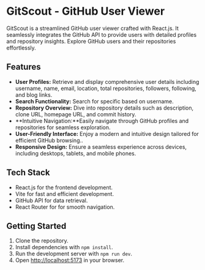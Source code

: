 # GitScout - GitHub User Viewer

GitScout is a streamlined GitHub user viewer crafted with React.js. It seamlessly integrates the GitHub API to provide users with detailed profiles and repository insights. Explore GitHub users and their repositories effortlessly.

## Features

- **User Profiles:** Retrieve and display comprehensive user details including username, name, email, location, total repositories, followers, following, and blog links.
- **Search Functionality:** Search for specific based on username.
- **Repository Overview:** Dive into repository details such as description, clone URL, homepage URL, and commit history.
- **Intuitive Navigation:**Easily navigate through GitHub profiles and repositories for seamless exploration.
- **User-Friendly Interface:** Enjoy a modern and intuitive design tailored for efficient GitHub browsing..
- **Responsive Design:** Ensure a seamless experience across devices, including desktops, tablets, and mobile phones.

## Tech Stack

- React.js for the frontend development.
- Vite for fast and efficient development.
- GitHub API for data retrieval.
- React Router for for smooth navigation.

## Getting Started

1. Clone the repository.
2. Install dependencies with `npm install`.
3. Run the development server with `npm run dev`.
4. Open [http://localhost:5173](http://localhost:5173) in your browser.
